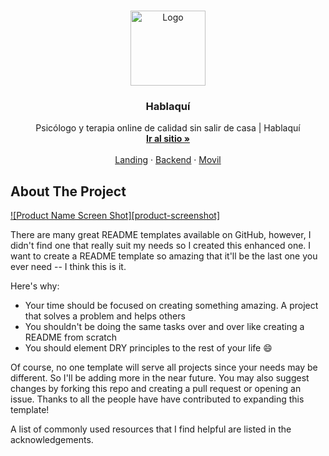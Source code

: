 <!-- PROJECT LOGO -->
<br />
<p align="center">
  <a href="https://github.com/othneildrew/Best-README-Template">
    <img src="https://hablaqui.cl/logo_tiny.png" alt="Logo" width="120" height="120">
  </a>

  <h3 align="center">Hablaquí</h3>

  <p align="center">
   Psicólogo y terapia online de calidad sin salir de casa | Hablaquí
    <br />
    <a href="https://hablaqui.cl"><strong>Ir al sitio »</strong></a>
    <br />
    <br />
    <a href="https://github.com/hablaqui/hablaqui-repository/tree/staging/landing">Landing</a>
    ·
    <a href="https://github.com/hablaqui/hablaqui-repository/tree/staging/api">Backend</a>
    ·
    <a href="https://github.com/hablaqui/hablaqui-repository/tree/staging/movil">Movil</a>
  </p>
</p>

<!-- ABOUT THE PROJECT -->
## About The Project

[![Product Name Screen Shot][product-screenshot]](https://example.com)

There are many great README templates available on GitHub, however, I didn't find one that really suit my needs so I created this enhanced one. I want to create a README template so amazing that it'll be the last one you ever need -- I think this is it.

Here's why:
* Your time should be focused on creating something amazing. A project that solves a problem and helps others
* You shouldn't be doing the same tasks over and over like creating a README from scratch
* You should element DRY principles to the rest of your life :smile:

Of course, no one template will serve all projects since your needs may be different. So I'll be adding more in the near future. You may also suggest changes by forking this repo and creating a pull request or opening an issue. Thanks to all the people have have contributed to expanding this template!

A list of commonly used resources that I find helpful are listed in the acknowledgements.